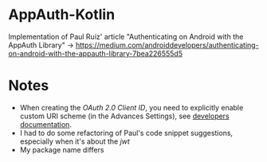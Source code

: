 # AppAuth-Kotlin
Implementation of Paul Ruiz' article "Authenticating on Android with the AppAuth Library" -> https://medium.com/androiddevelopers/authenticating-on-android-with-the-appauth-library-7bea226555d5

# Notes
* When creating the *OAuth 2.0 Client ID*, you need to explicitly enable custom URI scheme (in the Advances Settings), see [developers documentation](https://developers.google.com/identity/protocols/oauth2/native-app#redirect-uri_custom-scheme).
* I had to do some refactoring of Paul's code snippet suggestions, especially when it's about the *jwt*
* My package name differs
